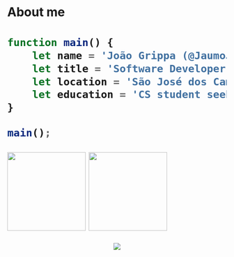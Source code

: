 <h1>About me<h1>

```javascript
function main() {
    let name = 'João Grippa (@JaumoJaum)';
    let title = 'Software Developer';
    let location = 'São José dos Campos';
    let education = 'CS student seeking opportunities';
}

main();
```

<div>
    <img height="180em" align="center" src="https://github-readme-stats.vercel.app/api?username=JaumoJaum&theme=slateorange&show_icons=true&hide_border=true&count_private=true"/>
    <img height="180em" align="center" src="https://github-readme-stats.vercel.app/api/top-langs/?username=JaumoJaum&theme=slateorange&show_icons=true&hide_border=true&layout=compact"/>
</div>

<p align="center">
     <img src="https://capsule-render.vercel.app/api?type=waving&height=100&color=gradient&section=footer&strokeWidth=1000"/>
</p> 




<!---
JaumoJaum/JaumoJaum is a ✨ special ✨ repository because its `README.md` (this file) appears on your GitHub profile.
You can click the Preview link to take a look at your changes.
--->
